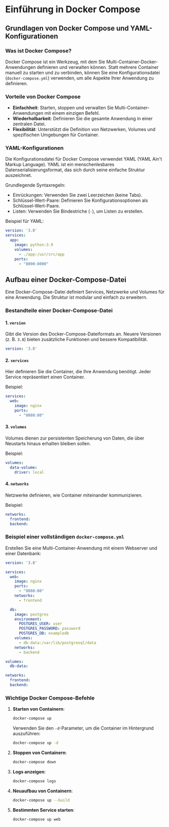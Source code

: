 
# Einführung in Docker Compose
## Grundlagen von Docker Compose und YAML-Konfigurationen

### Was ist Docker Compose?
Docker Compose ist ein Werkzeug, mit dem Sie Multi-Container-Docker-Anwendungen definieren und verwalten können. Statt mehrere Container manuell zu starten und zu verbinden, können Sie eine Konfigurationsdatei (`docker-compose.yml`) verwenden, um alle Aspekte Ihrer Anwendung zu definieren.

### Vorteile von Docker Compose
- **Einfachheit**: Starten, stoppen und verwalten Sie Multi-Container-Anwendungen mit einem einzigen Befehl.
- **Wiederholbarkeit**: Definieren Sie die gesamte Anwendung in einer zentralen Datei.
- **Flexibilität**: Unterstützt die Definition von Netzwerken, Volumes und spezifischen Umgebungen für Container.

### YAML-Konfigurationen
Die Konfigurationsdatei für Docker Compose verwendet YAML (YAML Ain't Markup Language). YAML ist ein menschenlesbares Datenserialisierungsformat, das sich durch seine einfache Struktur auszeichnet.

Grundlegende Syntaxregeln:
- Einrückungen: Verwenden Sie zwei Leerzeichen (keine Tabs).
- Schlüssel-Wert-Paare: Definieren Sie Konfigurationsoptionen als Schlüssel-Wert-Paare.
- Listen: Verwenden Sie Bindestriche (`-`), um Listen zu erstellen.

Beispiel für YAML:
```yaml
version: '3.8'
services:
  app:
    image: python:3.9
    volumes:
      - ./app:/usr/src/app
    ports:
      - "8000:8000"
```

## Aufbau einer Docker-Compose-Datei

Eine Docker-Compose-Datei definiert Services, Netzwerke und Volumes für eine Anwendung. Die Struktur ist modular und einfach zu erweitern.

### Bestandteile einer Docker-Compose-Datei

#### 1. `version`
Gibt die Version des Docker-Compose-Dateiformats an. Neuere Versionen (z. B. `3.8`) bieten zusätzliche Funktionen und bessere Kompatibilität.

```yaml
version: '3.8'
```

#### 2. `services`
Hier definieren Sie die Container, die Ihre Anwendung benötigt. Jeder Service repräsentiert einen Container.

Beispiel:
```yaml
services:
  web:
    image: nginx
    ports:
      - "8080:80"
```

#### 3. `volumes`
Volumes dienen zur persistenten Speicherung von Daten, die über Neustarts hinaus erhalten bleiben sollen.

Beispiel:
```yaml
volumes:
  data-volume:
    driver: local
```

#### 4. `networks`
Netzwerke definieren, wie Container miteinander kommunizieren.

Beispiel:
```yaml
networks:
  frontend:
  backend:
```

### Beispiel einer vollständigen `docker-compose.yml`

Erstellen Sie eine Multi-Container-Anwendung mit einem Webserver und einer Datenbank:
```yaml
version: '3.8'

services:
  web:
    image: nginx
    ports:
      - "8080:80"
    networks:
      - frontend

  db:
    image: postgres
    environment:
      POSTGRES_USER: user
      POSTGRES_PASSWORD: password
      POSTGRES_DB: exampledb
    volumes:
      - db-data:/var/lib/postgresql/data
    networks:
      - backend

volumes:
  db-data:

networks:
  frontend:
  backend:
```

### Wichtige Docker Compose-Befehle

1. **Starten von Containern**:
   ```bash
   docker-compose up
   ```
   Verwenden Sie den `-d`-Parameter, um die Container im Hintergrund auszuführen:
   ```bash
   docker-compose up -d
   ```

2. **Stoppen von Containern**:
   ```bash
   docker-compose down
   ```

3. **Logs anzeigen**:
   ```bash
   docker-compose logs
   ```

4. **Neuaufbau von Containern**:
   ```bash
   docker-compose up --build
   ```

5. **Bestimmten Service starten**:
   ```bash
   docker-compose up web
   ```
